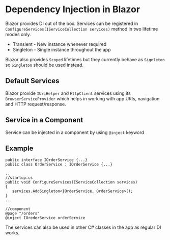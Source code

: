 # Dependency Injection in Blazor

Blazor provides DI out of the box. Services can be registered in `ConfigureServices(IServiceCollection services)` method in two  lifetime modes only.
* Transient - New instance whenever required
* Singleton - Single instance throughout the app

Blazor also provides `Scoped` lifetimes but they currently behave as `Signleton` so `Singleton` should be used instead. 

## Default Services

Blazor provide `IUriHelper` and `HttpClient` services using its `BrowserServiceProvider` which helps in working with app URIs, navigation and HTTP request/response. 

## Service in a Component
Service can be injected in a component by using `@inject` keyword

## Example
 ```
 public interface IOrderService {...}
 public class OrderService : IOrderService {...}

..
//startup.cs
public void ConfigureServices(IServiceCollection services)
{
    services.AddSingleton<IOrderService, OrderService>();
}
...

//component
@page "/orders"
@inject IOrederService orderService

```

The services can also be used in other C# classes in the app as regular DI works. 